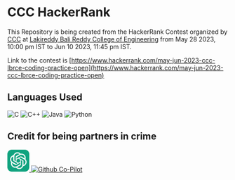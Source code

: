 # CCC HackerRank


This Repository is being created from the HackerRank Contest organized by [CCC](https://ccc.training/) at [Lakireddy Bali Reddy College of Engineering](https://lbrce.ac.in/) from May 28 2023, 10:00 pm IST to Jun 10 2023, 11:45 pm IST.

Link to the contest is [https://www.hackerrank.com/may-jun-2023-ccc-lbrce-coding-practice-open](https://www.hackerrank.com/may-jun-2023-ccc-lbrce-coding-practice-open)

## Languages Used
![C](https://img.shields.io/badge/C-00599C?style=for-the-badge&logo=c&logoColor=white)
![C++](https://img.shields.io/badge/C++-00599C?style=for-the-badge&logo=c%2B%2B&logoColor=white)
![Java](https://img.shields.io/badge/Java-ED8B00?style=for-the-badge&logo=java&logoColor=white)
![Python](https://img.shields.io/badge/Python3-3776AB?style=for-the-badge&logo=python&logoColor=white)

## Credit for being partners in crime 

<p align="left">
  <a  href="https://openai.com/blog/chatgpt" target="_blank">
  <img width="50" src="assets/chatgpt-logo.png" alt="ChatGPT">
  </a>
  <a href="https://github.com/features/copilot" target="_blank">
  <img width="50" src="https://github.gallerycdn.vsassets.io/extensions/github/copilot/1.77.9225/1677787102885/Microsoft.VisualStudio.Services.Icons.Default" alt="Github Co-Pilot">
  </a>
</p>